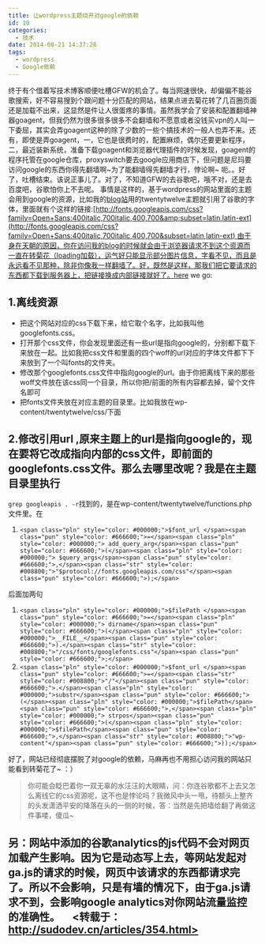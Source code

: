 ```yaml
---
title: 让wordpress主题绕开对google的依赖
id: 10
categories:
  - 技术
date: 2014-08-21 14:37:28
tags:
  - wordpress
  - Google依赖
---
```


终于有个借着写技术博客顺便吐槽GFW的机会了。每当网速很快，却偏偏不能谷歌搜索，好不容易搜到个跟问题十分匹配的网站，结果点进去菊花转了几百圈页面还是加载不出来，这显然是件让人很蛋疼的事情。虽然我学会了安装和配置翻墙神器goagent，但我仍然为很多很多很多不会翻墙和不愿意或者没钱买vpn的人叫一下委屈，其实会弄goagent这种的除了少数的一些个搞技术的一般人也弄不来。还有，即使是弄goagent，一，它也是很费时的，配置麻烦，偶尔还要更新程序，二，最近装新系统，准备下载goagent和浏览器代理插件的时候发现，goagent的程序托管在google仓库，proxyswitch要去google应用商店下，但问题是尼玛要访问google的东西你得先翻墙啊~为了能翻墙得先翻墙才行，悖论啊~ 呃。。好了，吐槽结束。该说正事儿了。对了，不知道GFW的去谷歌吧，哦不对，还是去百度吧，谷歌怕你上不去呢。 事情是这样的，基于wordpress的网站里面的主题会用到google的资源，比如我的[blog站](http://sudodev.cn/)用的twentytwelve主题就引用了谷歌的字体，里面就有个这样的链接:[http://fonts.googleapis.com/css?family=Open+Sans:400italic,700italic,400,700&amp;subset=latin,latin-ext](http://fonts.googleapis.com/css?family=Open+Sans:400italic,700italic,400,700&subset=latin,latin-ext) 由于身在天朝的原因，你在访问我的blog的时候就会由于浏览器请求不到这个资源而一直在转菊花（loading加载），运气好只能显示部分图片信息，字看不见，而且是永远看不见那种，除非你像我一样翻墙了。好，既然是这样，那我们把它要请求的东西都下载到服务器上，把链接换成内部链接就好了。here we go:

<div class="md-section-divider">
</div>

## 1.离线资源 

*   把这个网站对应的css下载下来，给它取个名字，比如我叫他googlefonts.css。
*   打开那个css文件，你会发现里面还有一些url是指向google的，分别都下载下来放在一起。比如我把css文件和里面的四个woff的url对应的字体文件都下下来放到了一个叫fonts的文件夹。
*   修改那个googlefonts.css文件中指向google的url。由于你把离线下来的那些woff文件放在该css同一个目录，所以你把/前面的所有内容都去掉，留个文件名即可
*   把fonts文件夹放在对应主题的目录里。比如我放在wp-content/twentytwelve/css/下面

<div class="md-section-divider">
</div>

## 2.修改引用url ,原来主题上的url是指向google的，现在要将它改成指向内部的css文件，即前面的googlefonts.css文件。那么去哪里改呢？我是在主题目录里执行

`grep googleapis . -r`找到的，是在wp-content/twentytwelve/functions.php文件里。在

<div class="md-section-divider">
</div>

1.  `<span class="pln" style="color: #000000;">$font_url </span><span class="pun" style="color: #666600;">=</span><span class="pln" style="color: #000000;"> add_query_arg</span><span class="pun" style="color: #666600;">(</span><span class="pln" style="color: #000000;"> $query_args</span><span class="pun" style="color: #666600;">,</span><span class="str" style="color: #008800;">"$protocol://fonts.googleapis.com/css"</span><span class="pun" style="color: #666600;">);</span>`

后面加两句

<div class="md-section-divider">
</div>

1.  `<span class="pln" style="color: #000000;">$filePath </span><span class="pun" style="color: #666600;">=</span><span class="pln" style="color: #000000;"> dirname</span><span class="pun" style="color: #666600;">(</span><span class="pln" style="color: #000000;">__FILE__</span><span class="pun" style="color: #666600;">).</span><span class="str" style="color: #008800;">"/css/fonts/googlefonts.css"</span><span class="pun" style="color: #666600;">;</span>`
2.  `<span class="pln" style="color: #000000;">$font_url </span><span class="pun" style="color: #666600;">=</span><span class="str" style="color: #008800;">"/"</span><span class="pun" style="color: #666600;">.</span><span class="pln" style="color: #000000;">substr</span><span class="pun" style="color: #666600;">(</span><span class="pln" style="color: #000000;">$filePath</span><span class="pun" style="color: #666600;">,</span><span class="pln" style="color: #000000;"> strpos</span><span class="pun" style="color: #666600;">(</span><span class="pln" style="color: #000000;">$filePath</span><span class="pun" style="color: #666600;">,</span><span class="str" style="color: #008800;">"wp-content"</span><span class="pun" style="color: #666600;">));</span>`

好了，网站已经彻底摆脱了对google的依赖，马麻再也不用担心访问我的网站只能看到转菊花了~ ：）

> 你可能会眨巴着你一双无辜的水汪汪的大眼睛，问：你连谷歌都不上去又怎么离线它的css资源呢，这不也是悖论吗？我微风中头一甩，待额头上整齐的头发潇洒平安的降落在头的一侧的时候，答：当然是先把墙给翻了再做这件事喽，傻瓜~

<div class="md-section-divider">
</div>

## 另：网站中添加的谷歌analytics的js代码不会对网页加载产生影响。因为它是动态写上去，等网站发起对ga.js的请求的时候，网页中该请求的东西都请求完了。所以不会影响，只是有墙的情况下，由于ga.js请求不到，会影响google analytics对你网站流量监控的准确性。     <转载于：http://sudodev.cn/articles/354.html>
